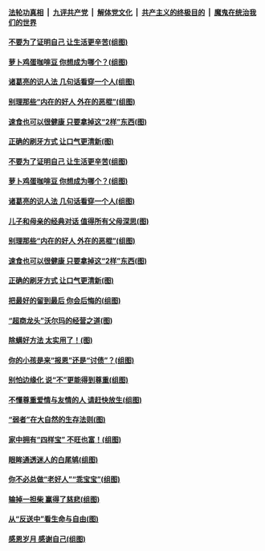 ####  [法轮功真相](../../../../basic/blob/master/README.md?t=09041739) &nbsp;|&nbsp; [九评共产党](../../../../9ping.md/blob/master/README.md?t=09041739) &nbsp;|&nbsp; [解体党文化](../../../../jtdwh.md/blob/master/README.md?t=09041739)  &nbsp;|&nbsp; [共产主义的终极目的](../../../../gczydzjmd.md/blob/master/README.md?t=09041739) &nbsp;|&nbsp; [魔鬼在统治我们的世界](../../../../mgztzwmdsj.md/blob/master/README.md?t=09041739) 

#### [不要为了证明自己 让生活更辛苦(组图)](../pages/p8/906055.md?t=09041739) 

#### [萝卜鸡蛋咖啡豆 你想成为哪个？(组图)](../pages/p8/905878.md?t=09041739) 

#### [诸葛亮的识人法 几句话看穿一个人(组图)](../pages/p8/906117.md?t=09041739) 

#### [别理那些“内在的好人 外在的恶棍”(组图)](../pages/p8/906036.md?t=09041739) 

#### [速食也可以很健康 只要拿掉这“2样”东西(图)](../pages/p8/906033.md?t=09041739) 

#### [正确的刷牙方式 让口气更清新(图)](../pages/p8/905419.md?t=09041739) 

#### [不要为了证明自己 让生活更辛苦(组图)](../pages/p8/906055.md?t=09041739) 

#### [萝卜鸡蛋咖啡豆 你想成为哪个？(组图)](../pages/p8/905878.md?t=09041739) 

#### [诸葛亮的识人法 几句话看穿一个人(组图)](../pages/p8/906117.md?t=09041739) 

#### [儿子和母亲的经典对话 值得所有父母深思(图)](../pages/p8/906077.md?t=09041739) 

#### [别理那些“内在的好人 外在的恶棍”(组图)](../pages/p8/906036.md?t=09041739) 

#### [速食也可以很健康 只要拿掉这“2样”东西(图)](../pages/p8/906033.md?t=09041739) 

#### [正确的刷牙方式 让口气更清新(图)](../pages/p8/905419.md?t=09041739) 

#### [把最好的留到最后 你会后悔的(组图)](../pages/p8/905413.md?t=09041739) 

#### [“超商龙头”沃尔玛的经营之道(图)](../pages/p8/905459.md?t=09041739) 

#### [除螨好方法 太实用了！(图)](../pages/p8/905793.md?t=09041739) 

#### [你的小孩是来“报恩”还是“讨债”？(组图)](../pages/p8/905242.md?t=09041739) 

#### [别怕边缘化 说“不”更能得到尊重(组图)](../pages/p8/905729.md?t=09041739) 

#### [不懂尊重爱情与友情的人 请赶快放生(组图)](../pages/p8/905758.md?t=09041739) 

#### [“弱者”在大自然的生存法则(图)](../pages/p8/905465.md?t=09041739) 

#### [家中拥有“四样宝” 不旺也富！(组图)](../pages/p8/905766.md?t=09041739) 

#### [眼眸通透迷人的白尾鸲(组图)](../pages/p8/905742.md?t=09041739) 

#### [你不必总做“老好人”“乖宝宝”(组图)](../pages/p8/905417.md?t=09041739) 

#### [输掉一担柴 赢得了慈悲(组图)](../pages/p8/905528.md?t=09041739) 

#### [从“反送中”看生命与自由(图)](../pages/p8/905218.md?t=09041739) 

#### [感恩岁月 感谢自己(组图)](../pages/p8/905639.md?t=09041739) 

